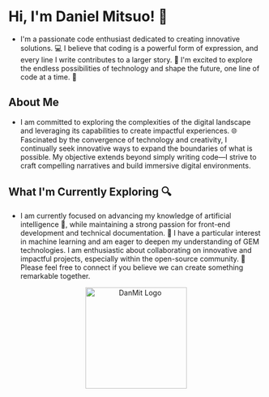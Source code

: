 # Hi, I'm Daniel Mitsuo! 👋

* I'm a passionate code enthusiast dedicated to creating innovative solutions. 💻 I believe that coding is a powerful form of expression, and every line I write contributes to a larger story. 📖 I'm excited to explore the endless possibilities of technology and shape the future, one line of code at a time. 🚀

## About Me 

* I am committed to exploring the complexities of the digital landscape and leveraging its capabilities to create impactful experiences. 🌐 Fascinated by the convergence of technology and creativity, I continually seek innovative ways to expand the boundaries of what is possible. My objective extends beyond simply writing code—I strive to craft compelling narratives and build immersive digital environments.

## What I'm Currently Exploring 🔍

* I am currently focused on advancing my knowledge of artificial intelligence 🤖, while maintaining a strong passion for front-end development and technical documentation. 📝 I have a particular interest in machine learning and am eager to deepen my understanding of GEM technologies. I am enthusiastic about collaborating on innovative and impactful projects, especially within the open-source community. 🤝 Please feel free to connect if you believe we can create something remarkable together.

<div align="center">
<img src="https://avatars.githubusercontent.com/u/205089404?v=4" alt="DanMit Logo" width="200">
</div>

